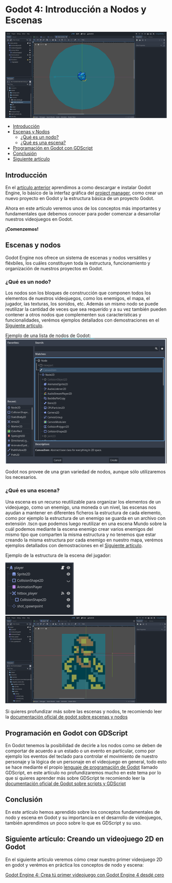 # Godot 4: Introducción a Nodos y Escenas

![enemy_scene_example](resources/enemy_scene_example.png)


- [Introducción](#introducción)
- [Escenas y Nodos](#escenas-y-nodos)
    * [¿Qué es un nodo?](#¿qué-es-un-nodo)
    * [¿Qué es una escena?](#¿qué-es-una-escena)
- [Programación en Godot con GDScript](#programación-en-godot-con-gdscript)
- [Conclusión](#conclusión)
- [Siguiente artículo](#siguiente-artículo-creando-un-videojuego-2d-en-godot)

## Introducción
En el [artículo anterior](articulo_2_introduccion_a_godot.md) aprendimos a como descargar e instalar Godot Engine, lo básico de la interfaz gráfica del [project manager](https://docs.godotengine.org/en/stable/tutorials/editor/project_manager.html), como crear un nuevo proyecto en Godot y la estructura básica de un proyecto Godot.

Ahora en este artículo veremos unos de los conceptos más importantes y fundamentales que debemos conocer para poder comenzar a desarrollar nuestros videojuegos en Godot.

**¡Comenzemos!**

## Escenas y nodos
Godot Engine nos ofrece un sistema de escenas y nodos versátiles y fléxbiles, los cuáles constituyen toda la estructura, funcionamiento y organización de nuestros proyectos en Godot.

### ¿Qué es un nodo?
Los nodos son los bloques de construcción que componen todos los elementos de nuestros videojuegos, como los enemigos, el mapa, el jugador, las texturas, los sonidos, etc. Además un mismo nodo se puede reutilizar la cantidad de veces que sea requerido y a su vez también pueden contener a otros nodos que complementen sus características y funcionalidades, verémos ejemplos detallados con demostraciones en el [Siguiente artículo](articulo_4_1_introduccion_creando_un_videojuego.md).

Ejemplo de una lista de nodos de Godot:
![node_types_example](resources/node_types_example.png)

Godot nos provee de una gran variedad de nodos, aunque sólo utilizaremos los necesarios.

### ¿Qué es una escena?
Una escena es un recurso reutilizable para organizar los elementos de un videojuego, como un enemigo, una moneda o un nivel, las escenas nos ayudan a mantener en diferentes ficheros la estructura de cada elemento, como por ejemplo la estructura de un enemigo se guarda en un archivo con extensión .tscn que podemos luego reutilizar en una escena Mundo sobre la cuál podemos mediante la escena enemigo crear varios enemigos del mismo tipo que comparten la misma estructura y no tenemos que estar creando la misma estructura por cada enemigo en nuestro mapa, verémos ejemplos detallados con demostraciones en el [Siguiente artículo](articulo_4_creando_un_videojuego_en_godot.md).

Ejemplo de la estructura de la escena del jugador:

![scene_structure_example](resources/scene_structure_example.png)
![scene_player_structure_scene](resources/scene_player_structure_scene.png)

Si quieres profundizar más sobre las escenas y nodos, te recomiendo leer la [documentación oficial de godot sobre escenas y nodos](https://docs.godotengine.org/es/stable/getting_started/step_by_step/nodes_and_scenes.html)


## Programación en Godot con GDScript
En Godot tenemos la posibilidad de decirle a los nodos como se deben de comportar de acuerdo a un estado o un evento en particular, como por ejemplo los eventos del teclado para controlar el movimiento de nuestro personaje y la lógica de un personaje en el videojuego en general, todo esto se hace mediante el propio [lenguaje de programación de Godot](https://es.wikipedia.org/wiki/Lenguaje_de_programaci%C3%B3n) llamado GDScript, en este artículo no profundizaremos mucho en este tema por lo que si quieres aprender más sobre GDScript te recomiendo leer la [documentación oficial de Godot sobre scripts y GDScript](https://docs.godotengine.org/es/stable/getting_started/introduction/learn_to_code_with_gdscript.html#learn-in-your-browser-with-the-gdscript-app)

## Conclusión
En este artículo hemos aprendido sobre los conceptos fundamentales de nodo y escena en Godot y su importancia en el desarrollo de videojuegos, también aprendimos un poco sobre lo que es GDScript y su uso.

## Siguiente artículo: Creando un videojuego 2D en Godot
En el siguiente artículo veremos cómo crear nuestro primer videojuego 2D en godot
y verémos en práctica los conceptos de nodo y escena:

[Godot Engine 4: Crea tú primer videojuego con Godot Engine 4 desdé cero](articulo_4_1_introduccion_creando_un_videojuego.md)


